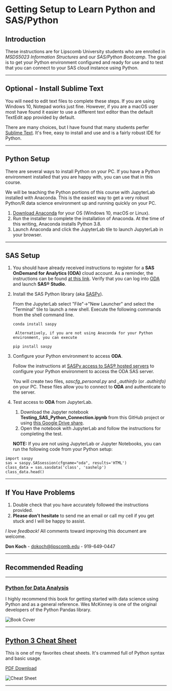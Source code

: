# Getting Setup to Learn Python and SAS/Python


## Introduction
These instructions are for Lipscomb University students who are enrolled in *MSDS5023 Information Structures* and our *SAS/Python Bootcamp*. The goal is to get your Python environment configured and ready for use and to test that you can connect to your SAS cloud instance using Python.

---

## Optional - Install Sublime Text
You will need to edit text files to complete these steps.  If you are using Windows 10, Notepad works just fine.  However, if you are a macOS user most have found it easier to use a different text editor than the default TextEdit app provided by default.

There are many choices, but I have found that many students perfer [Sublime Text](https://www.sublimetext.com/). It's free, easy to install and use and is a fairly robust IDE for Python.

---

## Python Setup
There are several ways to install Python on your PC.  If you have a Python environment installed that you are happy with, you can use that in this course.  

We will be teaching the Python portions of this course with JupyterLab installed with Anaconda. This is the easiest way to get a very robust Python/R data science environment up and running quickly on your PC.

1. [Download Anaconda](https://www.anaconda.com/products/individual#Downloads) for your OS (Windows 10, macOS or Linux).
1. Run the installer to complete the installation of Anaconda. At the time of this writing, Anaconda installs Python 3.8.
1. Launch Anaconda and click the JupyterLab tile to launch JupyterLab in your browser.

---

## SAS Setup

1. You should have already received instructions to register for a **SAS OnDemand for Analytics (ODA)** cloud account. As a reminder, the instructions can be found [at this link]( https://support.sas.com/ondemand/steps.html). Verify that you can log into [ODA](https://welcome.oda.sas.com/login) and launch **SAS® Studio**.

1. Install the SAS Python library (aka [SASPy](https://pypi.org/project/saspy/)).

    From the JupyterLab select "File"->"New Launcher" and select the "Terminal" tile to launch a new shell.  Execute the following commands from the shell command line. 
    
    ```conda install saspy```
    
        Alternatively, if you are not using Anaconda for your Python environment, you can execute
           
    ```pip install saspy```
        
1. Configure your Python environment to access **ODA**.

   Follow the instructions at [SASPy access to SAS® hosted servers](https://support.sas.com/ondemand/saspy.html) to configure your Python environment to access the ODA SAS server.
   
   You will create two files, *sascfg_personal.py* and *_authinfo* (or *.authinfo)* on your PC. These files allow you to connect to **ODA** and authenticate to the server.
   
1. Test access to **ODA** from JupyterLab.

    1. Download the Jupyter notebook **Testing_SAS_Python_Connection.ipynb** from this GitHub project or using [this Google Drive share](https://drive.google.com/file/d/1pNoSsM7ieinjvWTjNkzWRbyZMkIZ8Tpt/view?usp=sharing). 
    1. Open the notebook with JupyterLab and follow the instructions for completing the test.
    
    **NOTE:** If you are not using JupyterLab or Jupyter Notebooks, you can run the following code from your Python setup:
    
```
import saspy
sas = saspy.SASsession(cfgname="oda", results='HTML')
class_data = sas.sasdata('class', 'sashelp')
class_data.head()
```

---

## If You Have Problems
1. Double check that you have accurately followed the instructions provided.
1. **Please don't hesitate** to send me an email or call my cell if you get stuck and I will be happy to assist.

*I love feedback!*  All comments toward improving this document are welcome.  

**Don Koch** - <dokoch@lipscomb.edu> - 919-649-0447

---
## Recommended Reading
---

### [Python for Data Analysis](https://www.oreilly.com/library/view/python-for-data/9781491957653/)
I highly recommend this book for getting started with data science using Python and as a general reference.  Wes McKinney is one of the original developers of the Python Pandas library.

![Book Cover](https://learning.oreilly.com/library/cover/9781491957653/250w/)

---

## [Python 3 Cheat Sheet](https://perso.limsi.fr/pointal/doku.php?id=python:memento&rev=1596204960) 

This is one of my favorites cheat sheets. It's crammed full of Python syntax and basic usage. 

[PDF Download](https://perso.limsi.fr/pointal/_media/python:cours:mementopython3-english.pdf)

![Cheat Sheet](https://perso.limsi.fr/pointal/_media/python:cours:mementopython3.png)

---





